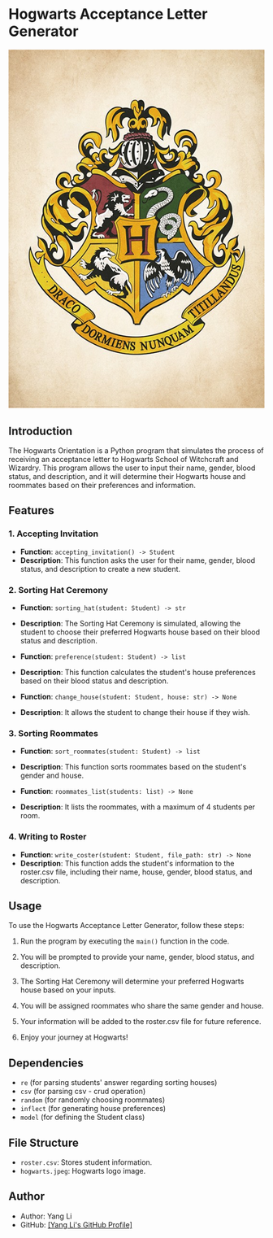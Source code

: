 # Hogwarts Acceptance Letter Generator

![Hogwarts Logo](hogwarts.jpeg)

## Introduction

The Hogwarts Orientation is a Python program that simulates the process of receiving an acceptance letter to Hogwarts School of Witchcraft and Wizardry. This program allows the user to input their name, gender, blood status, and description, and it will determine their Hogwarts house and roommates based on their preferences and information.

## Features

### 1. Accepting Invitation

- **Function**: `accepting_invitation() -> Student`
- **Description**: This function asks the user for their name, gender, blood status, and description to create a new student.

### 2. Sorting Hat Ceremony

- **Function**: `sorting_hat(student: Student) -> str`
- **Description**: The Sorting Hat Ceremony is simulated, allowing the student to choose their preferred Hogwarts house based on their blood status and description.

- **Function**: `preference(student: Student) -> list`
- **Description**: This function calculates the student's house preferences based on their blood status and description.

- **Function**: `change_house(student: Student, house: str) -> None`
- **Description**: It allows the student to change their house if they wish.

### 3. Sorting Roommates

- **Function**: `sort_roommates(student: Student) -> list`
- **Description**: This function sorts roommates based on the student's gender and house.

- **Function**: `roommates_list(students: list) -> None`
- **Description**: It lists the roommates, with a maximum of 4 students per room.

### 4. Writing to Roster

- **Function**: `write_coster(student: Student, file_path: str) -> None`
- **Description**: This function adds the student's information to the roster.csv file, including their name, house, gender, blood status, and description.

## Usage

To use the Hogwarts Acceptance Letter Generator, follow these steps:

1. Run the program by executing the `main()` function in the code.

2. You will be prompted to provide your name, gender, blood status, and description.

3. The Sorting Hat Ceremony will determine your preferred Hogwarts house based on your inputs.

4. You will be assigned roommates who share the same gender and house.

5. Your information will be added to the roster.csv file for future reference.

6. Enjoy your journey at Hogwarts!

## Dependencies

- `re` (for parsing students' answer regarding sorting houses)
- `csv` (for parsing csv - crud operation)
- `random` (for randomly choosing roommates)
- `inflect` (for generating house preferences)
- `model` (for defining the Student class)

## File Structure

- `roster.csv`: Stores student information.
- `hogwarts.jpeg`: Hogwarts logo image.

## Author

- Author: Yang Li
- GitHub: [[Yang Li's GitHub Profile]](https://github.com/YoungAndY2m)
